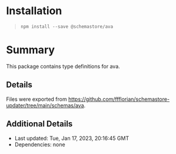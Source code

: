 # Installation
> `npm install --save @schemastore/ava`

# Summary
This package contains type definitions for ava.

## Details
Files were exported from https://github.com/ffflorian/schemastore-updater/tree/main/schemas/ava.

## Additional Details
* Last updated: Tue, Jan 17, 2023, 20:16:45 GMT
* Dependencies: none
